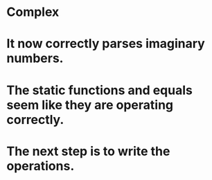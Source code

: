 # Complex

# It now correctly parses imaginary numbers.
# The static functions and equals seem like they are operating correctly.
# The next step is to write the operations.
